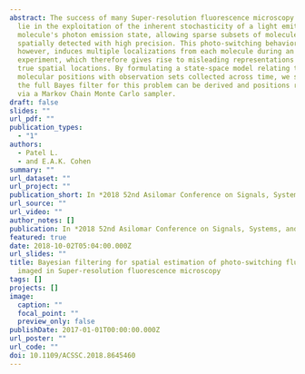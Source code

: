 ```yaml
---
abstract: The success of many Super-resolution fluorescence microscopy methods
  lie in the exploitation of the inherent stochasticity of a light emitting
  molecule's photon emission state, allowing sparse subsets of molecules to be
  spatially detected with high precision. This photo-switching behavior,
  however, induces multiple localizations from each molecule during an imaging
  experiment, which therefore gives rise to misleading representations of their
  true spatial locations. By formulating a state-space model relating true
  molecular positions with observation sets collected across time, we show that
  the full Bayes filter for this problem can be derived and positions recovered
  via a Markov Chain Monte Carlo sampler.
draft: false
slides: ""
url_pdf: ""
publication_types:
  - "1"
authors:
  - Patel L.
  - and E.A.K. Cohen
summary: ""
url_dataset: ""
url_project: ""
publication_short: In *2018 52nd Asilomar Conference on Signals, Systems, and Computers*
url_source: ""
url_video: ""
author_notes: []
publication: In *2018 52nd Asilomar Conference on Signals, Systems, and Computers*
featured: true
date: 2018-10-02T05:04:00.000Z
url_slides: ""
title: Bayesian filtering for spatial estimation of photo-switching fluorophores
  imaged in Super-resolution fluorescence microscopy
tags: []
projects: []
image:
  caption: ""
  focal_point: ""
  preview_only: false
publishDate: 2017-01-01T00:00:00.000Z
url_poster: ""
url_code: ""
doi: 10.1109/ACSSC.2018.8645460
---
```

